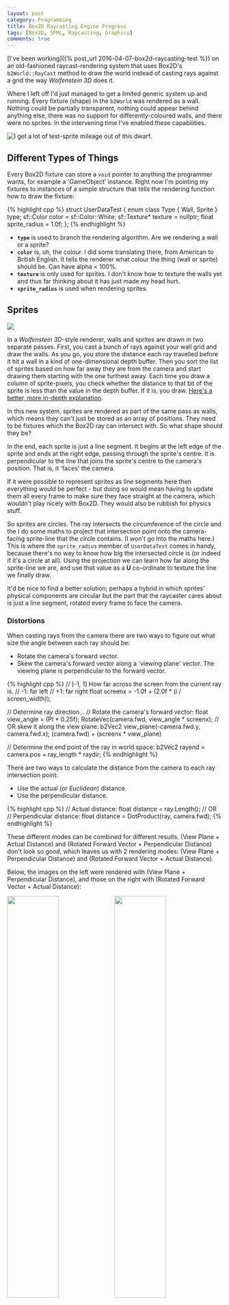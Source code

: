 ```yaml
---
layout: post
category: Programming
title: Box2D Raycasting Engine Progress
tags: [Box2D, SFML, Raycasting, Graphics]
comments: true
---
```


[I've been working]({% post_url 2016-04-07-box2d-raycasting-test %}) on an old-fashioned raycast-rendering system that uses Box2D's ``b2World::RayCast`` method to draw the world instead of casting rays against a grid the way *Wolfenstein 3D* does it.

Where I left off I'd just managed to get a limited generic system up and running. Every fixture (shape) in the ``b2World`` was rendered as a wall.  Nothing could be partially transparent, nothing could appear behind anything else, there was no support for differently-coloured walls, and there were no sprites. In the intervening time I've enabled these capabilities.

![](/images/b2dray/05.png "I get a lot of test-sprite mileage out of this dwarf.")

<!--more-->

## Different Types of Things

Every Box2D fixture can store a ``void`` pointer to anything the programmer wants, for example a 'GameObject' instance. Right now I'm pointing my fixtures to instances of a simple structure that tells the rendering function how to draw the fixture:

{% highlight cpp %}
struct UserDataTest {
	enum class Type {
		Wall,
		Sprite
	} type;
	sf::Color color = sf::Color::White;
	sf::Texture* texture = nullptr;
	float sprite_radius = 1.0f;
};
{% endhighlight %}

- **``type``** is used to branch the rendering algorithm. Are we rendering a wall or a sprite?
- **``color``** is, uh, the colour. I did some translating there, from American to British English. It tells the renderer what colour the thing (wall or sprite) should be. Can have alpha < 100%.
- **``texture``** is only used for sprites. I don't know how to texture the walls yet and thus far thinking about it has just made my head hurt.
- **``sprite_radius``** is used when rendering sprites.

## Sprites

![](/images/b2dray/14.png)

In a *Wolfenstein 3D*-style renderer, walls and sprites are drawn in two separate passes. First, you cast a bunch of rays against your wall grid and draw the walls. As you go, you store the distance each ray travelled before it hit a wall in a kind of one-dimensional depth buffer. Then you sort the list of sprites based on how far away they are from the camera and start drawing them starting with the one furthest away. Each time you draw a column of sprite-pixels, you check whether the distance to that bit of the sprite is less than the value in the depth buffer. If it is, you draw. [Here's a better, more in-depth explanation](http://lodev.org/cgtutor/raycasting3.html).

In this new system, sprites are rendered as part of the same pass as walls, which means they can't just be stored as an array of positions. They need to be fixtures which the Box2D ray can intersect with. So what shape should they be?

In the end, each sprite is just a line segment. It begins at the left edge of the sprite and ends at the right edge, passing through the sprite's centre. It is perpendicular to the line that joins the sprite's centre to the camera's position. That is, it 'faces' the camera.

If it were possible to represent sprites as line segments here then everything would be perfect - but doing so would mean having to update them all every frame to make sure they face straight at the camera, which wouldn't play nicely with Box2D. They would also be rubbish for physics stuff.

So sprites are circles. The ray intersects the circumference of the circle and the I do some maths to project that intersection point onto the camera-facing sprite-line that the circle contains. (I won't go into the maths here.) This is where the ``sprite_radius`` member of ``UserDataTest`` comes in handy, because there's no way to know how big the intersected circle is (or indeed if it's a circle at all). Using the projection we can learn how far along the sprite-line we are, and use that value as a **U** co-ordinate to texture the line we finally draw.

It'd be nice to find a better solution; perhaps a hybrid in which sprites' physical components are circular but the part that the raycaster cares about is just a line segment, rotated every frame to face the camera.

### Distortions

When casting rays from the camera there are two ways to figure out what size the angle between each ray should be:

- Rotate the camera's forward vector.
- Skew the camera's forward vector along a 'viewing plane' vector. The viewing plane is perpendicular to the forward vector.

{% highlight cpp %}
// [-1, 1] How far across the screen from the current ray is.
// -1: far left
// +1: far right
float screenx = -1.0f + (2.0f * (i / screen_width));

// Determine ray direction...
// Rotate the camera's forward vector:
float view_angle = (PI * 0.25f);
RotateVec(camera.fwd, view_angle * screenx);
// OR skew it along the view plane:
b2Vec2 view_plane(-camera.fwd.y, camera.fwd.x);
(camera.fwd) + (screenx * view_plane)

// Determine the end point of the ray in world space:
b2Vec2 rayend = camera.pos + ray_length * raydir;
{% endhighlight %}

There are two ways to calculate the distance from the camera to each ray intersection point:

- Use the actual (or *Euclidean*) distance.
- Use the perpendicular distance.

{% highlight cpp %}
// Actual distance:
float distance = ray.Length();
// OR
// Perpendicular distance:
float distance = DotProduct(ray, camera.fwd);
{% endhighlight %}

These different modes can be combined for different results. (View Plane + Actual Distance) and (Rotated Forward Vector + Perpendicular Distance) don't look so good, which leaves us with 2 rendering modes: (View Plane + Perpendicular Distance) and (Rotated Forward Vector + Actual Distance).

Below, the images on the left were rendered with (View Plane + Perpendicular Distance), and those on the right with (Rotated Forward Vector + Actual Distance):

<img src="/images/b2dray/09.png" width="49%" style="display:inline;"/>
<img src="/images/b2dray/10.png" width="49%" style="display:inline;"/>

<img src="/images/b2dray/07.png" width="49%" style="display:inline;"/>
<img src="/images/b2dray/08.png" width="49%" style="display:inline;"/>

As you can see on the left, the first mode gives nice, straight edges on nice, straight-edged things, while on the right the second gives a fisheye effect. The first method distorts curved objects badly towards the edge of the screen while the second renders them as they should appear. Swings and roundabouts.

What's my point with all this? It affects sprite rendering. To the raycaster,  sprites are circles, so in (View Plane + Perpendicular Distance) mode, sprites get distorted if you're not facing them dead on, like this particularly bad example:

<img src="/images/b2dray/11.png" width="49%" style="display:inline;"/>
<img src="/images/b2dray/12.png" width="49%" style="display:inline;"/>

In both screenshots the camera is the same distance from the sprite. In the next image the second mode (Rotated Forward Vector + Actual Distance) is used, and the sprite isn't distorted:

![](/images/b2dray/13.png)

The distortion of curved objects (and hence sprites) caused by using mode 1 is less obvious when the camera is further away and the field of view (the length of the viewing plane vector) is decreased, but it'd be nice to find a proper fix for it.

## Transparency / Drawing Things Behind Other Things

I thought I could just cast a ray into the world, pushing ray intersection points onto a list of some sort, and stop when the ray hit something with fully opaque. Then I'd step backwards through the list, which would be nicely sorted in order of distance from the camera, drawing intersections one by one. There are two problems with this:

1. ``b2World::RayCast`` doesn't return results (intersection points) in order of increasing distance from the start point of the ray. [It just returns intersections in any old order](http://www.iforce2d.net/b2dtut/world-querying), because optimisations.
2. Doing things this way would prevent me from supporting walls of different heights later on; a shorter, fully-opaque object in the foreground would stop us drawing another, taller one in the background.

So instead I collect *every* ray intersection point into a list, then sort that list, then draw from back to front. A new ``std::vector`` is constructed, filled, and sorted. *For every column of pixels on the screen*.

In spite of this, it runs fast... just not in debug builds.

### Debug Iterator Fun

All this ``std::vector`` manipulation causes the framerate to plummet thanks to a bunch of run-time checks which are added into the code for all Standard Container Library (SCL) containers. This extra code is absent in release builds, where ``_ITERATOR_DEBUG_LEVEL = 0`` by default ([Read](https://msdn.microsoft.com/en-us/library/aa985982(v=vs.120).aspx) [more](https://msdn.microsoft.com/en-us/library/hh697468(v=vs.120).aspx)). It's possible to ``#define`` that macro to 0 in your debug builds, but unless the same has been done for all the .libs and .dlls you're linking and running with then conflicts will occur because of different-sized iterators. Which means you need to rebuild all your external dependencies.

Yeah, screw that. Now I just have a custom configuration in Visual Studio called 'ReleaseNoOpt', which is just the release configuration but with compiler optimisations turned off (``/Od``), so I can inspect variables and all that good stuff but the program doesn't run horribly slowly. Problem solved! Maybe.

## Next Steps

I think I'm going to wait a bit before I push any changes to the [GitHub repository](https://github.com/rachelnertia/Box2D-Raycasting-Test), in the hope that I can iron out some things and maybe find a better solution for sprites. I've been planning a game using this system, so I have a big To Do list. Up top is stuff like adding support for sprites of different heights and sizes, which will definitely go into the next version of the example on GitHub. After that is things I need for the game, like animated sprites, moving things around, some kind of level-editing tool... I'll probably be writing about that stuff too as I go through it.

That's all for now, I think. This post ended up WAY longer than I expected it to be. Good grief.
